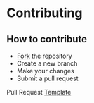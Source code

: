 # Contributing

## How to contribute
- [Fork](https://github.com/alyssabedard/mpv2anki/fork) the repository
- Create a new branch
- Make your changes
- Submit a pull request

Pull Request [Template](PULL_REQUEST_TEMPLATE.md)
